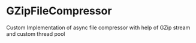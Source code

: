 GZipFileCompressor
==================

Custom Implementation of async file compressor with help of GZip stream and custom thread pool
